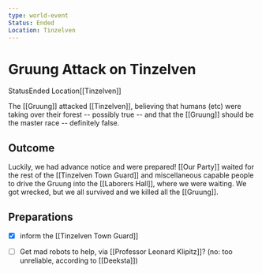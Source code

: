 ```yaml
---
type: world-event
Status: Ended
Location: Tinzelven
---
```


#  Gruung Attack on Tinzelven
<span class="dataview inline-field"><span class="inline-field-key">Status</span><span class="inline-field-value">Ended</span></span>
<span class="dataview inline-field"><span class="inline-field-key">Location</span><span class="inline-field-value">[[Tinzelven]]</span></span>


The [[Gruung]] attacked [[Tinzelven]], believing that humans (etc) were taking over their forest -- possibly true -- and that the [[Gruung]] should be the master race -- definitely false. 

## Outcome
Luckily, we had advance notice and were prepared! [[Our Party]] waited for the rest of the [[Tinzelven Town Guard]] and miscellaneous capable people to drive the Gruung into the [[Laborers Hall]], where we were waiting. We got wrecked, but we all survived and we killed all the [[Gruung]].

## Preparations
- [x] inform the [[Tinzelven Town Guard]]
- [ ] Get mad robots to help, via [[Professor Leonard Klipitz]]?  (no: too unreliable, according to [[Deeksta]])



